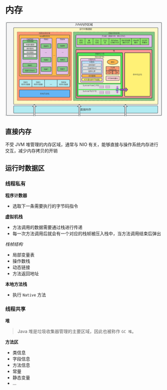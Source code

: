# 内存

![JVM](https://raw.githubusercontent.com/2311719626/NoteBook/main/img/3-1.png)

## 直接内存

不受 JVM 堆管理的内存区域，通常与 NIO 有关，能够直接与操作系统内存进行交互，减少内存拷贝的开销

## 运行时数据区

### 线程私有

**程序计数器**

- 选取下一条需要执行的字节码指令


**虚拟机栈**

- 方法调用的数据需要通过栈进行传递
- 每一次方法调用后就会有一个对应的栈帧被压入栈中，当方法调用结束后弹出

*栈帧结构*
- 局部变量表
- 操作数栈
- 动态链接
- 方法返回地址

**本地方法栈**

- 执行 `Native` 方法

### 线程共享

**堆**

> Java 堆是垃圾收集器管理的主要区域，因此也被称作 `GC 堆`。

**方法区**

- 类信息
- 字段信息
- 方法信息
- 常量
- 静态变量
- ...
